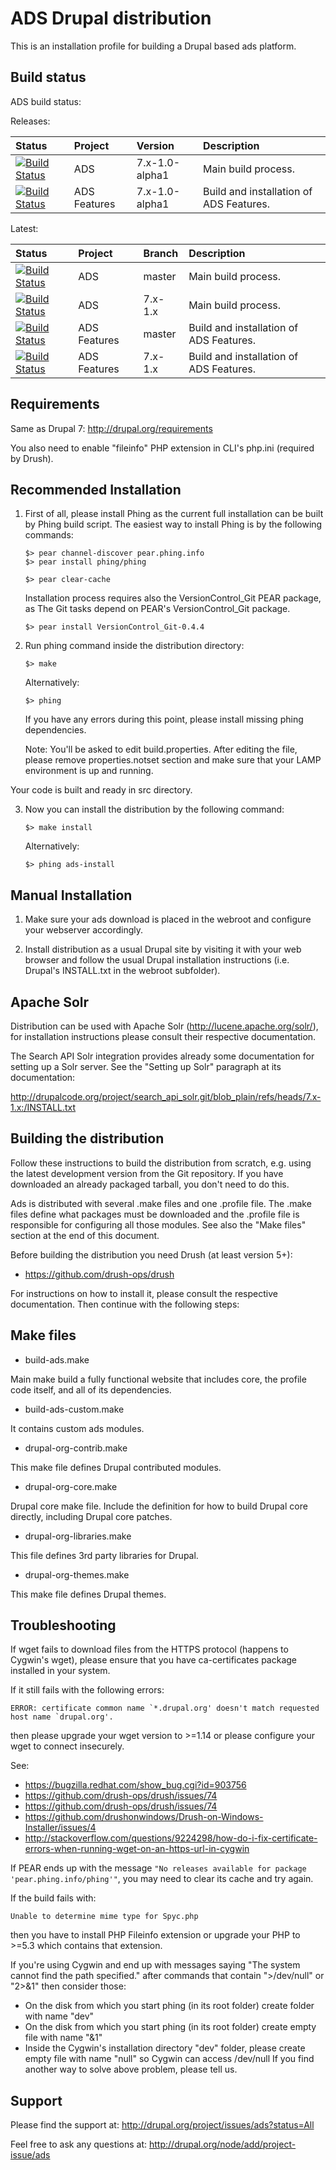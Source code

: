 ADS Drupal distribution
===

This is an installation profile for building a Drupal based ads platform.

Build status
------------
ADS build status:

Releases:

| Status | Project | Version | Description
| :----- | :------ | :--- | :---
| [![Build Status](https://travis-ci.org/mycognitive/ads.svg?branch=7.x-1.0-alpha1)](https://travis-ci.org/mycognitive/ads) | ADS | 7.x-1.0-alpha1 | Main build process.
| [![Build Status](https://travis-ci.org/mycognitive/ads_features.svg?branch=7.x-1.0-alpha1)](https://travis-ci.org/mycognitive/ads_features) | ADS Features | 7.x-1.0-alpha1 | Build and installation of ADS Features.

Latest:

| Status | Project | Branch | Description
| :----- | :------ | :--- | :---
| [![Build Status](https://travis-ci.org/mycognitive/ads.svg?branch=master)](https://travis-ci.org/mycognitive/ads) | ADS | master | Main build process.
| [![Build Status](https://travis-ci.org/mycognitive/ads.svg?branch=7.x-1.x)](https://travis-ci.org/mycognitive/ads) | ADS | 7.x-1.x | Main build process.
| [![Build Status](https://travis-ci.org/mycognitive/ads_features.svg?branch=master)](https://travis-ci.org/mycognitive/ads_features) | ADS Features | master | Build and installation of ADS Features.
| [![Build Status](https://travis-ci.org/mycognitive/ads_features.svg?branch=7.x-1.x)](https://travis-ci.org/mycognitive/ads_features) | ADS Features | 7.x-1.x | Build and installation of ADS Features.


Requirements
------------

Same as Drupal 7: http://drupal.org/requirements

You also need to enable "fileinfo" PHP extension in CLI's php.ini (required by Drush).

Recommended Installation
------------------------

1. First of all, please install Phing as the current full installation can be built by Phing build script.
   The easiest way to install Phing is by the following commands:

    ```
    $> pear channel-discover pear.phing.info
    $> pear install phing/phing
    ```

    ```
    $> pear clear-cache
    ```

    Installation process requires also the VersionControl_Git PEAR package,
    as The Git tasks depend on PEAR's VersionControl_Git package.

    ```
    $> pear install VersionControl_Git-0.4.4
    ```

2. Run phing command inside the distribution directory:

    ```
    $> make
    ```
    
   Alternatively:
    ```
    $> phing
    ```

   If you have any errors during this point, please install missing phing dependencies.

   Note: You'll be asked to edit build.properties.
         After editing the file, please remove properties.notset section
         and make sure that your LAMP environment is up and running.
         
  Your code is built and ready in src directory.

3. Now you can install the distribution by the following command:

    ```
    $> make install
    ```
    
   Alternatively:
    ```
    $> phing ads-install
    ```

Manual Installation
-------------------

1. Make sure your ads download is placed in the webroot and configure
   your webserver accordingly.

2. Install distribution as a usual Drupal site by visiting it with your web
   browser and follow the usual Drupal installation instructions (i.e. Drupal's
   INSTALL.txt in the webroot subfolder).

Apache Solr
-----------

Distribution can be used with Apache Solr (http://lucene.apache.org/solr/), for
installation instructions please consult their respective documentation.

The Search API Solr integration provides already some documentation for setting
up a Solr server. See the "Setting up Solr" paragraph at its documentation:

  http://drupalcode.org/project/search_api_solr.git/blob_plain/refs/heads/7.x-1.x:/INSTALL.txt

Building the distribution
-------------------------

Follow these instructions to build the distribution from scratch, e.g. using the
latest development version from the Git repository. If you have downloaded an
already packaged tarball, you don't need to do this.

Ads is distributed with several .make files and one .profile file. The
.make files define what packages must be downloaded and the .profile file is
responsible for configuring all those modules. See also the "Make files" section
at the end of this document.

Before building the distribution you need Drush (at least version 5+):

 * https://github.com/drush-ops/drush

For instructions on how to install it, please consult the respective
documentation. Then continue with the following steps:

Make files
----------

* build-ads.make

Main make build a fully functional website that includes core, the profile code itself, and all of its dependencies.

* build-ads-custom.make

It contains custom ads modules.

* drupal-org-contrib.make

This make file defines Drupal contributed modules.

* drupal-org-core.make

Drupal core make file.
Include the definition for how to build Drupal core directly, including Drupal core patches.

* drupal-org-libraries.make

This file defines 3rd party libraries for Drupal.

* drupal-org-themes.make

This make file defines Drupal themes.

Troubleshooting
---------------

If wget fails to download files from the HTTPS protocol (happens to Cygwin's wget), please ensure that you have ca-certificates package installed in your system.

If it still fails with the following errors:

    ERROR: certificate common name `*.drupal.org' doesn't match requested host name `drupal.org'.
    
then please upgrade your wget version to >=1.14 or please configure your wget to connect insecurely.

See:
- https://bugzilla.redhat.com/show_bug.cgi?id=903756
- https://github.com/drush-ops/drush/issues/74
- https://github.com/drush-ops/drush/issues/74
- https://github.com/drushonwindows/Drush-on-Windows-Installer/issues/4
- http://stackoverflow.com/questions/9224298/how-do-i-fix-certificate-errors-when-running-wget-on-an-https-url-in-cygwin

If PEAR ends up with the message `"No releases available for package 'pear.phing.info/phing'"`, you may need to clear its cache and try again.

If the build fails with:

    Unable to determine mime type for Spyc.php

then you have to install PHP Fileinfo extension or upgrade your PHP to >=5.3 which contains that extension.

If you're using Cygwin and end up with messages saying "The system cannot find the path specified." after commands that contain ">/dev/null" or "2>&1" then consider those:
- On the disk from which you start phing (in its root folder) create folder with name "dev"
- On the disk from which you start phing (in its root folder) create empty file with name "&1"
- Inside the Cygwin's installation directory "dev" folder, please create empty file with name "null" so Cygwin can access /dev/null
If you find another way to solve above problem, please tell us.

Support
-------
Please find the support at:
http://drupal.org/project/issues/ads?status=All

Feel free to ask any questions at:
http://drupal.org/node/add/project-issue/ads
